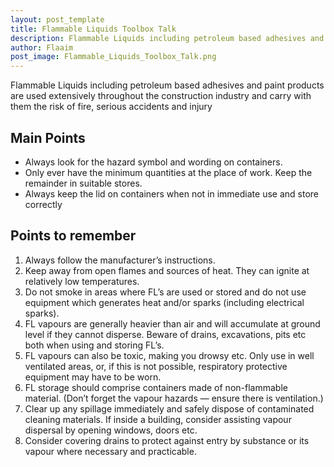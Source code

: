 ```yaml
---
layout: post_template
title: Flammable Liquids Toolbox Talk 
description: Flammable Liquids including petroleum based adhesives and paint products are used extensively throughout the construction industry and carry with them the risk of fire, serious accidents and injury
author: Flaaim
post_image: Flammable_Liquids_Toolbox_Talk.png
---
```


Flammable Liquids including petroleum based adhesives and paint products are used extensively throughout the construction industry and carry with them the risk of fire, serious accidents and injury
## Main Points
- Always look for the hazard symbol and wording on containers.  
- Only ever have the minimum quantities at the place of work. Keep the remainder in suitable stores. 
- Always keep the lid on containers when not in immediate use and store correctly
## Points to remember
1. Always follow the manufacturer’s instructions.  
2. Keep away from open flames and sources of heat.  They can ignite at relatively low temperatures. 
3. Do not smoke in areas where FL’s are used or stored and do not use equipment which generates heat and/or sparks (including electrical sparks).  
4. FL vapours are generally heavier than air and will accumulate at ground level if they cannot disperse. Beware of drains, excavations, pits etc both when using and storing FL’s.  
5. FL vapours can also be toxic, making you drowsy etc. Only use in well ventilated areas, or, if this is not possible, respiratory protective equipment may have to be worn.  
6. FL storage should comprise containers made of non-flammable material.  (Don’t forget the vapour hazards — ensure there is ventilation.)  
7. Clear up any spillage immediately and safely dispose of contaminated cleaning materials. If inside a building, consider assisting vapour dispersal by opening windows, doors etc.  
8. Consider covering drains to protect against entry by substance or its vapour where necessary and practicable.


